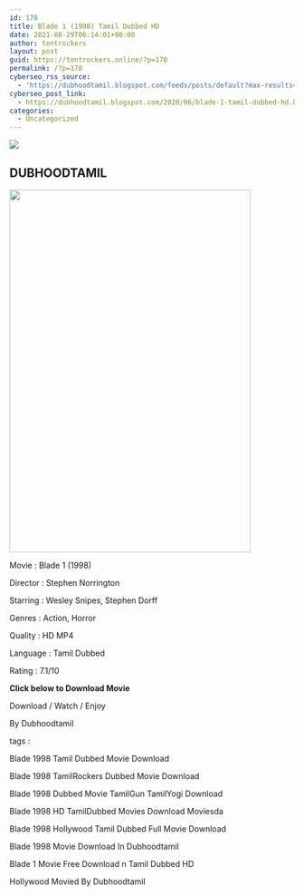 ```yaml
---
id: 178
title: Blade 1 (1998) Tamil Dubbed HD
date: 2021-08-29T06:14:01+00:00
author: tentrockers
layout: post
guid: https://tentrockers.online/?p=178
permalink: /?p=178
cyberseo_rss_source:
  - 'https://dubhoodtamil.blogspot.com/feeds/posts/default?max-results=150&start-index=301'
cyberseo_post_link:
  - https://dubhoodtamil.blogspot.com/2020/06/blade-1-tamil-dubbed-hd.html
categories:
  - Uncategorized
---
```

<div class="media_block">
  <img src="https://1.bp.blogspot.com/-8QTG8hMDtfs/XtdrPv5bP7I/AAAAAAAABXo/Db06Bq3irNMEo99wcVkJGkdpdb6c4s_jwCNcBGAsYHQ/s72-c/k.jpg" class="media_thumbnail" />
</div>

<div dir="ltr" trbidi="on" readability="25.979381443299">
  <h2>
    <span>DUBHOODTAMIL</span>
  </h2>
  
  <div class="separator">
    <a href="https://1.bp.blogspot.com/-8QTG8hMDtfs/XtdrPv5bP7I/AAAAAAAABXo/Db06Bq3irNMEo99wcVkJGkdpdb6c4s_jwCNcBGAsYHQ/s1600/k.jpg" imageanchor="1"><img loading="lazy" border="0" data-original-height="512" data-original-width="342" height="640" src="https://1.bp.blogspot.com/-8QTG8hMDtfs/XtdrPv5bP7I/AAAAAAAABXo/Db06Bq3irNMEo99wcVkJGkdpdb6c4s_jwCNcBGAsYHQ/s640/k.jpg" width="426" /></a>
  </div>
  
  <p>
    <span>Movie<span> </span>:<span> </span>Blade 1 (1998)</span>
  </p>
  
  <p>
    <span>Director<span> </span>:<span> </span>Stephen Norrington</span>
  </p>
  
  <p>
    <span>Starring<span> </span>:<span> </span>Wesley Snipes, Stephen Dorff</span>
  </p>
  
  <p>
    <span>Genres<span> </span>:<span> </span>Action, Horror</span>
  </p>
  
  <p>
    <span>Quality<span> </span>:<span> </span>HD MP4</span>
  </p>
  
  <p>
    <span>Language<span> </span>:<span> </span>Tamil Dubbed</span>
  </p>
  
  <p>
    <span>Rating<span> </span>:<span> </span>7.1/10</span>
  </p>
  
  <p>
    <span><b>Click below to Download Movie</b></span>
  </p>
  
  <p>
    <span>Download / Watch / Enjoy</span>
  </p>
  
  <p>
    <span>By Dubhoodtamil</span>
  </p>
  
  <p>
    <span>tags :</span>
  </p>
  
  <p>
    <span>Blade 1998 Tamil Dubbed Movie Download</span>
  </p>
  
  <p>
    <span>Blade 1998 TamilRockers Dubbed Movie Download</span>
  </p>
  
  <p>
    <span>Blade 1998 Dubbed Movie TamilGun TamilYogi Download</span>
  </p>
  
  <p>
    <span>Blade 1998 HD TamilDubbed Movies Download Moviesda</span>
  </p>
  
  <p>
    <span>Blade 1998 Hollywood Tamil Dubbed Full Movie Download</span>
  </p>
  
  <p>
    <span>Blade 1998 Movie Download In Dubhoodtamil</span>
  </p>
  
  <p>
    <span>Blade 1 Movie Free Download n Tamil Dubbed HD</span>
  </p>
  
  <p>
    <span>Hollywood Movied By Dubhoodtamil</span>
  </p></p>
</div>